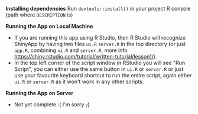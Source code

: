 **Installing dependencies**
Run `devtools::install()` in your project R console (path where `DESCRIPTION` is)

**Running the App on Local Machine**
- If you are running this app using R Studio, then R Studio will recognize ShinyApp by having two files `ui.R` `server.R` in the top directory (or just `app.R`, combining `ui.R` and `server.R`, more info https://shiny.rstudio.com/tutorial/written-tutorial/lesson1/). 
- In the top left corner of the script window in RStudio you will see "Run Script", you can either use the same button in `ui.R` or `server.R` or just use your favourite keyboard shortcut to run the entire script, again either `ui.R` or `server.R` as it won't work in any other scripts. 

**Running the App on Server** 
- Not yet complete :( I'm sorry ;(
